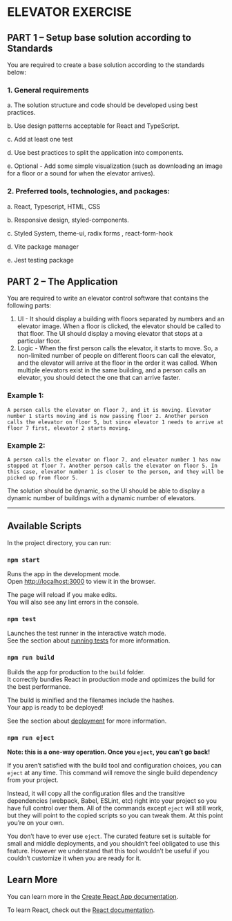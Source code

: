 # ELEVATOR EXERCISE



## PART 1 – Setup base solution according to Standards

You are required to create a base solution according to the standards below:

### 1. General requirements

a. The solution structure and code should be developed using best practices.

b. Use design patterns acceptable for React and TypeScript.

c. Add at least one test

d. Use best practices to split the application into components.

e. Optional - Add some simple visualization (such as downloading an image for a floor or a sound for when the elevator arrives).



### 2. Preferred tools, technologies, and packages:

a. React, Typescript, HTML, CSS

b. Responsive design, styled-components.

c. Styled System, theme-ui, radix forms , react-form-hook

d. Vite package manager

e. Jest testing package

   
## PART 2 – The Application

You are required to write an elevator control software that contains the following parts:

1. UI - It should display a building with floors separated by numbers and an elevator image. When a floor is clicked, the elevator should be called to that floor. The UI should display a moving elevator that stops at a particular floor.
2. Logic - When the first person calls the elevator, it starts to move. So, a non-limited number of people on different floors can call the elevator, and the elevator will arrive at the floor in the order it was called. When multiple elevators exist in the same building, and a person calls an elevator, you should detect the one that can arrive faster.

### Example 1:
`
A person calls the elevator on floor 7, and it is moving. Elevator number 1 starts moving and is now passing floor 2. Another person calls the elevator on floor 5, but since elevator 1 needs to arrive at floor 7 first, elevator 2 starts moving.
`

### Example 2:
`
A person calls the elevator on floor 7, and elevator number 1 has now stopped at floor 7. Another person calls the elevator on floor 5. In this case, elevator number 1 is closer to the person, and they will be picked up from floor 5.
`

The solution should be dynamic, so the UI should be able to display a dynamic number of buildings with a dynamic
number of elevators.

---

## Available Scripts

In the project directory, you can run:

### `npm start`

Runs the app in the development mode.\
Open [http://localhost:3000](http://localhost:3000) to view it in the browser.

The page will reload if you make edits.\
You will also see any lint errors in the console.

### `npm test`

Launches the test runner in the interactive watch mode.\
See the section about [running tests](https://facebook.github.io/create-react-app/docs/running-tests) for more information.

### `npm run build`

Builds the app for production to the `build` folder.\
It correctly bundles React in production mode and optimizes the build for the best performance.

The build is minified and the filenames include the hashes.\
Your app is ready to be deployed!

See the section about [deployment](https://facebook.github.io/create-react-app/docs/deployment) for more information.

### `npm run eject`

**Note: this is a one-way operation. Once you `eject`, you can’t go back!**

If you aren’t satisfied with the build tool and configuration choices, you can `eject` at any time. This command will remove the single build dependency from your project.

Instead, it will copy all the configuration files and the transitive dependencies (webpack, Babel, ESLint, etc) right into your project so you have full control over them. All of the commands except `eject` will still work, but they will point to the copied scripts so you can tweak them. At this point you’re on your own.

You don’t have to ever use `eject`. The curated feature set is suitable for small and middle deployments, and you shouldn’t feel obligated to use this feature. However we understand that this tool wouldn’t be useful if you couldn’t customize it when you are ready for it.

## Learn More

You can learn more in the [Create React App documentation](https://facebook.github.io/create-react-app/docs/getting-started).

To learn React, check out the [React documentation](https://reactjs.org/).
